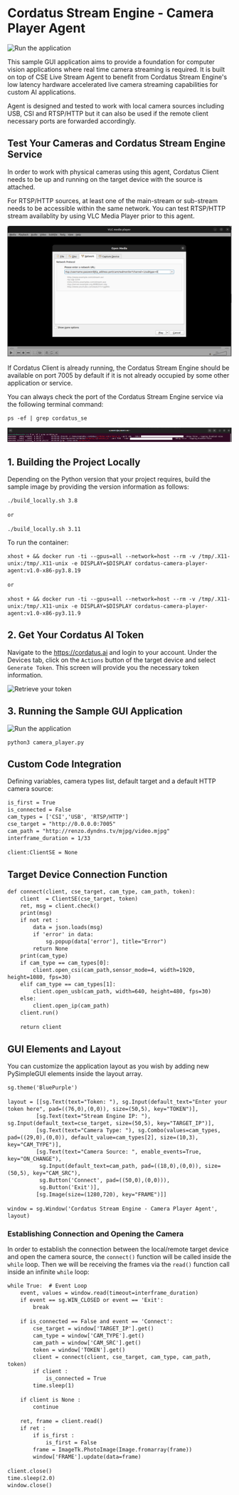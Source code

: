 # Cordatus Stream Engine - Camera Player Agent
![Run the application](/assets/play_camera.gif)

This sample GUI application aims to provide a foundation for computer vision applications where real time camera streaming is required. It is built on top of CSE Live Stream Agent to benefit from Cordatus Stream Engine's low latency hardware accelerated live camera streaming capabilities for custom AI applications.

Agent is designed and tested to work with local camera sources including USB, CSI and RTSP/HTTP but it can also be used if the remote client necessary ports are forwarded accordingly.

## Test Your Cameras and Cordatus Stream Engine Service
In order to work with physical cameras using this agent, Cordatus Client needs to be up and running on the target device with the source is attached.

For RTSP/HTTP sources, at least one of the main-stream or sub-stream needs to be accessible within the same network. You can test RTSP/HTTP stream availablity by using VLC Media Player prior to this agent.

![RTSP Stream Test Sample](/assets/vlc_hikvision_cam.png)

If Cordatus Client is already running, the Cordatus Stream Engine should be available on port 7005 by default if it is not already occupied by some other application or service.

You can always check the port of the Cordatus Stream Engine service via the following terminal command:
```
ps -ef | grep cordatus_se
```
![Service Port](/assets/cse_port.png)

## 1. Building the Project Locally
Depending on the Python version that your project requires, build the sample image by providing the version information as follows:
```
./build_locally.sh 3.8

or

./build_locally.sh 3.11
```
To run the container:
```
xhost + && docker run -ti --gpus=all --network=host --rm -v /tmp/.X11-unix:/tmp/.X11-unix -e DISPLAY=$DISPLAY cordatus-camera-player-agent:v1.0-x86-py3.8.19

or

xhost + && docker run -ti --gpus=all --network=host --rm -v /tmp/.X11-unix:/tmp/.X11-unix -e DISPLAY=$DISPLAY cordatus-camera-player-agent:v1.0-x86-py3.11.9
```

## 2. Get Your Cordatus AI Token
Navigate to the https://cordatus.ai and login to your account. Under the Devices tab, click on the `Actions` button of the target device and select `Generate Token`. This screen will provide you the necessary token information.

![Retrieve your token](/assets/retrieve_token.gif)

## 3. Running the Sample GUI Application

![Run the application](/assets/play_camera.gif)

```
python3 camera_player.py
```

## Custom Code Integration
Defining variables, camera types list, default target and a default HTTP camera source:
```
is_first = True
is_connected = False
cam_types = ['CSI','USB', 'RTSP/HTTP']
cse_target = "http://0.0.0.0:7005"
cam_path = "http://renzo.dyndns.tv/mjpg/video.mjpg"
interframe_duration = 1/33

client:ClientSE = None
```

## Target Device Connection Function
```
def connect(client, cse_target, cam_type, cam_path, token):
    client  = ClientSE(cse_target, token)
    ret, msg = client.check()
    print(msg)
    if not ret :
        data = json.loads(msg)
        if 'error' in data:
            sg.popup(data['error'], title="Error")
        return None
    print(cam_type)
    if cam_type == cam_types[0]:
        client.open_csi(cam_path,sensor_mode=4, width=1920, height=1080, fps=30)
    elif cam_type == cam_types[1]:
        client.open_usb(cam_path, width=640, height=480, fps=30)
    else:
        client.open_ip(cam_path)
    client.run()

    return client
```

## GUI Elements and Layout
You can customize the application layout as you wish by adding new PySimpleGUI elements inside the layout array. 
```
sg.theme('BluePurple')

layout = [[sg.Text(text="Token: "), sg.Input(default_text="Enter your token here", pad=((76,0),(0,0)), size=(50,5), key="TOKEN")],
         [sg.Text(text="Stream Engine IP: "), sg.Input(default_text=cse_target, size=(50,5), key="TARGET_IP")],
         [sg.Text(text="Camera Type: "), sg.Combo(values=cam_types, pad=((29,0),(0,0)), default_value=cam_types[2], size=(10,3), key="CAM_TYPE")],
         [sg.Text(text="Camera Source: ", enable_events=True, key="ON_CHANGE"),
          sg.Input(default_text=cam_path, pad=((18,0),(0,0)), size=(50,5), key="CAM_SRC"),
          sg.Button('Connect', pad=((50,0),(0,0))),
          sg.Button('Exit')],
         [sg.Image(size=(1280,720), key="FRAME")]]

window = sg.Window('Cordatus Stream Engine - Camera Player Agent', layout)
```

### Establishing Connection and Opening the Camera
In order to establish the connection between the local/remote target device and open the camera source, the `connect()` function will be called inside the `while` loop. Then we will be receiving the frames via the `read()` function call inside an infinite `while` loop:
```
while True:  # Event Loop
    event, values = window.read(timeout=interframe_duration)
    if event == sg.WIN_CLOSED or event == 'Exit':
        break

    if is_connected == False and event == 'Connect':
        cse_target = window['TARGET_IP'].get()
        cam_type = window['CAM_TYPE'].get()
        cam_path = window['CAM_SRC'].get()
        token = window['TOKEN'].get()
        client = connect(client, cse_target, cam_type, cam_path, token)
        if client :
            is_connected = True
        time.sleep(1)
    
    if client is None :
        continue

    ret, frame = client.read()
    if ret :
        if is_first :
            is_first = False
        frame = ImageTk.PhotoImage(Image.fromarray(frame))
        window['FRAME'].update(data=frame) 

client.close()
time.sleep(2.0)
window.close()
```